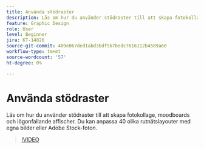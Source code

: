 ```yaml
---
title: Använda stödraster
description: Läs om hur du använder stödraster till att skapa fotokollage, moodboards och iögonfallande affischer
feature: Graphic Design
role: User
level: Beginner
jira: KT-14826
source-git-commit: 409e067ded1abd3bdf5b7bedc7616112b4589a60
workflow-type: tm+mt
source-wordcount: '57'
ht-degree: 0%

---
```


# Använda stödraster

Läs om hur du använder stödraster till att skapa fotokollage, moodboards och iögonfallande affischer. Du kan anpassa 40 olika rutnätslayouter med egna bilder eller Adobe Stock-foton.

>[!VIDEO](https://video.tv.adobe.com/v/3426934?quality=12&learn=on&hidetitle=true)
